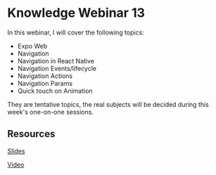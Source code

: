 # Knowledge Webinar 13

In this webinar, I will cover the following topics:

-   Expo Web
-   Navigation
-   Navigation in React Native
-   Navigation Events/lifecycle
-   Navigation Actions
-   Navigation Params
-   Quick touch on Animation

They are tentative topics, the real subjects will be decided during this week's one-on-one sessions.

## Resources

[Slides](https://tianyuanc.github.io/knowledge-652-13/#0)

[Video](https://tianyuanc.github.io/knowledge-652-13/#11)
